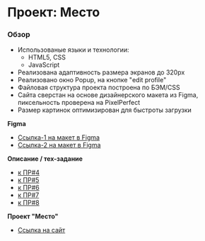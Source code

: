 # Проект: Место

### Обзор

- Использованые языки и технологии:
  - HTML5, CSS
  - JavaScript
- Реализована адаптивность размера экранов до 320px
- Реализовано окно Popup, на кнопке "edit profile"
- Файловая структура проекта построена по БЭМ/CSS
- Сайта сверстан на основе дизайнерского макета из Figma, пиксельность проверена на PixelPerfect
- Размер картинок оптимизирован для быстроты загрузки

**Figma**

- [Ссылка-1 на макет в Figma](https://www.figma.com/file/2cn9N9jSkmxD84oJik7xL7/JavaScript.-Sprint-4?node-id=0%3A1)
- [Ссылка-2 на макет в Figma](https://www.figma.com/file/bjyvbKKJN2naO0ucURl2Z0/JavaScript.-Sprint-5?node-id=0%3A1)

**Описание / тех-задание**

- [к ПР#4](https://concrete-web-bad.notion.site/4-cf8a0bbad14c4327ac51192c33a04fcd)
- [к ПР#5](https://concrete-web-bad.notion.site/5-05e706b22e584b63b85c7187db302ac8)
- [к ПР#6](https://concrete-web-bad.notion.site/6-52aad679d21241f69cd4306afb252e8b)
- [к ПР#7](https://concrete-web-bad.notion.site/7-4299b53424754ec2af360e8463e37e9a)
- [к ПР#8](https://concrete-web-bad.notion.site/8-b4da86cf48854922bef2b0525d74c7cf)

**Проект "Место"**

- [Ссылка на сайт](https://ground-aero.github.io/mesto-0/)
